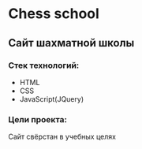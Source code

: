 # Chess school
## Сайт шахматной школы
### Стек технологий:
* HTML
* CSS
* JavaScript(JQuery)
### Цели проекта:
Сайт свёрстан в учебных целях
